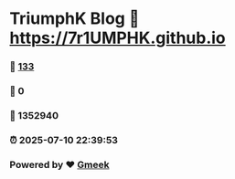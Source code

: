 # TriumphK Blog :link: https://7r1UMPHK.github.io 
### :page_facing_up: [133](https://7r1UMPHK.github.io/tag.html) 
### :speech_balloon: 0 
### :hibiscus: 1352940 
### :alarm_clock: 2025-07-10 22:39:53 
### Powered by :heart: [Gmeek](https://github.com/Meekdai/Gmeek)
